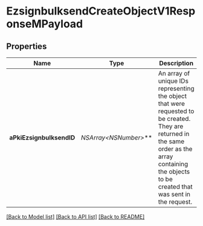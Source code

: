 # EzsignbulksendCreateObjectV1ResponseMPayload

## Properties
Name | Type | Description | Notes
------------ | ------------- | ------------- | -------------
**aPkiEzsignbulksendID** | **NSArray&lt;NSNumber*&gt;*** | An array of unique IDs representing the object that were requested to be created.  They are returned in the same order as the array containing the objects to be created that was sent in the request. | 

[[Back to Model list]](../README.md#documentation-for-models) [[Back to API list]](../README.md#documentation-for-api-endpoints) [[Back to README]](../README.md)


